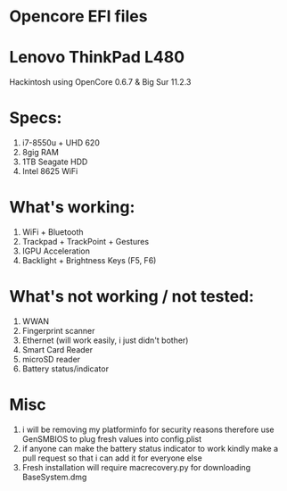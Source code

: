 # Opencore EFI files
# Lenovo ThinkPad L480 

Hackintosh using OpenCore 0.6.7 & Big Sur 11.2.3
# Specs:
1. i7-8550u + UHD 620
2. 8gig RAM
3. 1TB Seagate HDD
4. Intel 8625 WiFi

# What's working:
1. WiFi + Bluetooth
2. Trackpad + TrackPoint + Gestures
3. IGPU Acceleration
4. Backlight + Brightness Keys (F5, F6)

# What's not working / not tested:
1. WWAN
2. Fingerprint scanner
3. Ethernet (will work easily, i just didn't bother)
4. Smart Card Reader
5. microSD reader
6. Battery status/indicator

# Misc
1. i will be removing my platforminfo for security reasons therefore use GenSMBIOS to plug fresh values into config.plist
2. if anyone can make the battery status indicator to work kindly make a pull request so that i can add it for everyone else
3. Fresh installation will require macrecovery.py for downloading BaseSystem.dmg   
